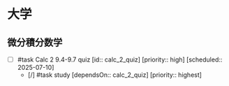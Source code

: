 
# 大学

## 微分積分数学

- [ ] #task Calc 2 9.4-9.7 quiz  [id:: calc_2_quiz]  [priority:: high]  [scheduled:: 2025-07-10]
	- [/] #task study  [dependsOn:: calc_2_quiz]  [priority:: highest]